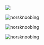 ![](https://komarev.com/ghpvc/?username=NorskNoobing&style=flat-square)

<p>&nbsp;<img align="left" src="https://github-readme-stats.vercel.app/api?username=norsknoobing&show_icons=true&theme=dark&locale=en&count_private=true&hide=stars,prs" alt="norsknoobing" /></p>

<p><img align="center" src="https://github-readme-stats.vercel.app/api/top-langs?username=norsknoobing&show_icons=true&theme=dark&locale=en&layout=default" alt="norsknoobing" /></p>

<p><img align="left" src="https://github-readme-streak-stats.herokuapp.com/?user=norsknoobing&theme=dark" alt="norsknoobing" /></p>
